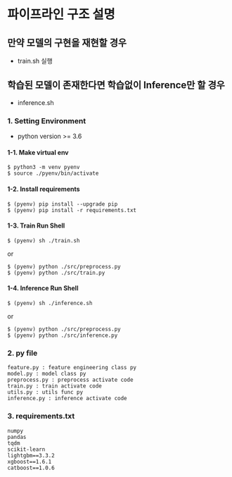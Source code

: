 # 파이프라인 구조 설명

## 만약 모델의 구현을 재현할 경우
- train.sh 실행

## 학습된 모델이 존재한다면 학습없이 Inference만 할 경우
- inference.sh

### 1. Setting Environment
- python version >= 3.6

#### 1-1. Make virtual env
``` 
$ python3 -m venv pyenv
$ source ./pyenv/bin/activate
``` 
#### 1-2. Install requirements
``` 
$ (pyenv) pip install --upgrade pip
$ (pyenv) pip install -r requirements.txt 
``` 
#### 1-3. Train Run Shell

``` 
$ (pyenv) sh ./train.sh
``` 

or

``` 
$ (pyenv) python ./src/preprocess.py
$ (pyenv) python ./src/train.py
``` 

#### 1-4. Inference Run Shell
``` 
$ (pyenv) sh ./inference.sh
``` 

or

``` 
$ (pyenv) python ./src/preprocess.py
$ (pyenv) python ./src/inference.py
``` 

### 2. py file
```
feature.py : feature engineering class py
model.py : model class py
preprocess.py : preprocess activate code
train.py : train activate code
utils.py : utils func py
inference.py : inference activate code
```

### 3. requirements.txt
```
numpy
pandas
tqdm
scikit-learn
lightgbm==3.3.2
xgboost==1.6.1
catboost==1.0.6
```
